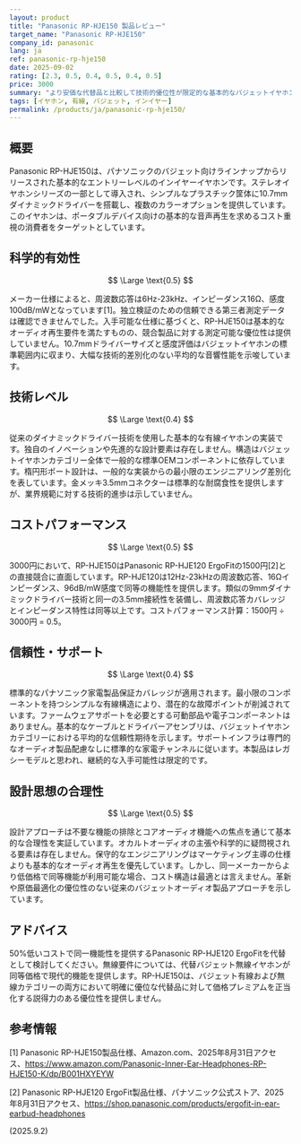 ```yaml
---
layout: product
title: "Panasonic RP-HJE150 製品レビュー"
target_name: "Panasonic RP-HJE150"
company_id: panasonic
lang: ja
ref: panasonic-rp-hje150
date: 2025-09-02
rating: [2.3, 0.5, 0.4, 0.5, 0.4, 0.5]
price: 3000
summary: "より安価な代替品と比較して技術的優位性が限定的な基本的なバジェットイヤホン"
tags: [イヤホン, 有線, バジェット, インイヤー]
permalink: /products/ja/panasonic-rp-hje150/
---
```


## 概要

Panasonic RP-HJE150は、パナソニックのバジェット向けラインナップからリリースされた基本的なエントリーレベルのインイヤーイヤホンです。ステレオイヤホンシリーズの一部として導入され、シンプルなプラスチック筐体に10.7mmダイナミックドライバーを搭載し、複数のカラーオプションを提供しています。このイヤホンは、ポータブルデバイス向けの基本的な音声再生を求めるコスト重視の消費者をターゲットとしています。

## 科学的有効性

$$ \Large \text{0.5} $$

メーカー仕様によると、周波数応答は6Hz-23kHz、インピーダンス16Ω、感度100dB/mWとなっています[1]。独立検証のための信頼できる第三者測定データは確認できませんでした。入手可能な仕様に基づくと、RP-HJE150は基本的なオーディオ再生要件を満たすものの、競合製品に対する測定可能な優位性は提供していません。10.7mmドライバーサイズと感度評価はバジェットイヤホンの標準範囲内に収まり、大幅な技術的差別化のない平均的な音響性能を示唆しています。

## 技術レベル

$$ \Large \text{0.4} $$

従来のダイナミックドライバー技術を使用した基本的な有線イヤホンの実装です。独自のイノベーションや先進的な設計要素は存在しません。構造はバジェットイヤホンカテゴリー全体で一般的な標準OEMコンポーネントに依存しています。楕円形ポート設計は、一般的な実装からの最小限のエンジニアリング差別化を表しています。金メッキ3.5mmコネクターは標準的な耐腐食性を提供しますが、業界規範に対する技術的進歩は示していません。

## コストパフォーマンス

$$ \Large \text{0.5} $$

3000円において、RP-HJE150はPanasonic RP-HJE120 ErgoFitの1500円[2]との直接競合に直面しています。RP-HJE120は12Hz-23kHzの周波数応答、16Ωインピーダンス、96dB/mW感度で同等の機能性を提供します。類似の9mmダイナミックドライバー技術と同一の3.5mm接続性を装備し、周波数応答カバレッジとインピーダンス特性は同等以上です。コストパフォーマンス計算：1500円 ÷ 3000円 = 0.5。

## 信頼性・サポート

$$ \Large \text{0.4} $$

標準的なパナソニック家電製品保証カバレッジが適用されます。最小限のコンポーネントを持つシンプルな有線構造により、潜在的な故障ポイントが削減されています。ファームウェアサポートを必要とする可動部品や電子コンポーネントはありません。基本的なケーブルとドライバーアセンブリは、バジェットイヤホンカテゴリーにおける平均的な信頼性期待を示します。サポートインフラは専門的なオーディオ製品配慮なしに標準的な家電チャンネルに従います。本製品はレガシーモデルと思われ、継続的な入手可能性は限定的です。

## 設計思想の合理性

$$ \Large \text{0.5} $$

設計アプローチは不要な機能の排除とコアオーディオ機能への焦点を通じて基本的な合理性を実証しています。オカルトオーディオの主張や科学的に疑問視される要素は存在しません。保守的なエンジニアリングはマーケティング主導の仕様よりも基本的なオーディオ再生を優先しています。しかし、同一メーカーからより低価格で同等機能が利用可能な場合、コスト構造は最適とは言えません。革新や原価最適化の優位性のない従来のバジェットオーディオ製品アプローチを示しています。

## アドバイス

50%低いコストで同一機能性を提供するPanasonic RP-HJE120 ErgoFitを代替として検討してください。無線要件については、代替バジェット無線イヤホンが同等価格で現代的機能を提供します。RP-HJE150は、バジェット有線および無線カテゴリーの両方において明確に優位な代替品に対して価格プレミアムを正当化する説得力のある優位性を提供しません。

## 参考情報

[1] Panasonic RP-HJE150製品仕様、Amazon.com、2025年8月31日アクセス、https://www.amazon.com/Panasonic-Inner-Ear-Headphones-RP-HJE150-K/dp/B001HXYEYW

[2] Panasonic RP-HJE120 ErgoFit製品仕様、パナソニック公式ストア、2025年8月31日アクセス、https://shop.panasonic.com/products/ergofit-in-ear-earbud-headphones

(2025.9.2)